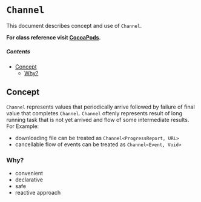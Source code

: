 # `Channel`
This document describes concept and use of `Channel`.

**For class reference visit [CocoaPods](http://cocoadocs.org/docsets/AsyncNinja/0.3.5/Classes/Channel.html).**

##### Contents
* [Concept](#concept)
	* [Why?](#why)

## Concept
`Channel` represents values that periodically arrive followed by failure of final value that completes `Channel`. `Channel` oftenly represents result of long running task that is not yet arrived and flow of some intermediate results. For Example:

* downloading file can be treated as `Channel<ProgressReport, URL>`
* cancellable flow of events can be treated as `Channel<Event, Void>`

### Why?
* convenient
* declarative
* safe
* reactive approach
